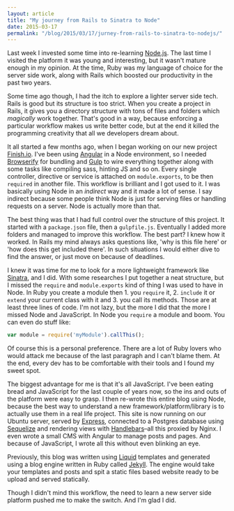 ```yaml
---
layout: article
title: "My journey from Rails to Sinatra to Node"
date: 2015-03-17
permalink: "/blog/2015/03/17/jurney-from-rails-to-sinatra-to-nodejs/"
---
```


Last week I invested some time into re-learning [Node.js](http://nodejs.org). The last time I visited the platform it was young and interesting, but it wasn't mature enough in my opinion. At the time, Ruby was my language of choice for the server side work, along with Rails which boosted our productivity in the past two years.

Some time ago though, I had the itch to explore a lighter server side tech. Rails is good but its structure is too strict. When you create a project in Rails, it gives you a directory structure with tons of files and folders which _magically_ work together. That's good in a way, because enforcing a particular workflow makes us write better code, but at the end it killed the programming creativity that all we developers dream about. 

It all started a few months ago, when I began working on our new project [Finish.io](https://finish.io). I've been using [Angular](https://angularjs.org/) in a Node environment, so I needed [Browserify](http://browserify.org/) for bundling and [Gulp](http://gulpjs.com) to wire everything together along with some tasks like compiling sass, hinting JS and so on. Every single controller, directive or service is attached on `module.exports`, to be then `required` in another file. This workflow is brilliant and I got used to it. I was basically using Node in an _indirect_ way and it made a lot of sense. I say indirect because some people think Node is just for serving files or handling requests on a server. Node is actually more than that.

The best thing was that I had full control over the structure of this project. It started with a `package.json` file, then a `gulpfile.js`. Eventually I added more folders and managed to improve this workflow. The best part? I knew how it worked. In Rails my mind always asks questions like, 'why is this file here' or 'how does this get included there'. In such situations I would either dive to find the answer, or just move on because of deadlines. 

I knew it was time for me to look for a more lightweight framework like [Sinatra](http://www.sinatrarb.com), and I did. With some researches I put together a neat structure, but I missed the `require` and `module.exports` kind of thing I was used to have in Node. In Ruby you create a module then 1. you `require` it, 2. `include` it or `extend` your current class with it and 3. you call its methods. Those are at least three lines of code. I'm not lazy, but the more I did that the more I missed Node and JavaScript. In Node you `require` a module and boom. You can even do stuff like:

```js
var module = require('myModule').callThis();
```

Of course this is a personal preference. There are a lot of Ruby lovers who would attack me because of the last paragraph and I can't blame them. At the end, every dev has to be comfortable with their tools and I found my sweet spot. 

The biggest advantage for me is that it's all JavaScript. I've been eating bread and JavaScript for the last couple of years now, so the ins and outs of the platform were easy to grasp. I then re-wrote this entire blog using Node, because the best way to understand a new framework/platform/library is to actually use them in a real life project. This site is now running on our Ubuntu server, served by [Express](http://expressjs.com/), connected to a Postgres database using [Sequelize](http://docs.sequelizejs.com/en/latest/) and rendering views with [Handlebars](http://handlebarsjs.com/)–all this proxied by Nginx. I even wrote a small CMS with Angular to manage posts and pages. And because of JavaScript, I wrote all this without even blinking an eye. 

Previously, this blog was written using [Liquid](https://github.com/Shopify/liquid) templates and generated using a blog engine written in Ruby called [Jekyll](http://jekyllrb.com/). The engine would take your templates and posts and spit a static  files based website ready to be upload and served statically. 

Though I didn't mind this workflow, the need to learn a new server side platform pushed me to make the switch. And I'm glad I did. 
